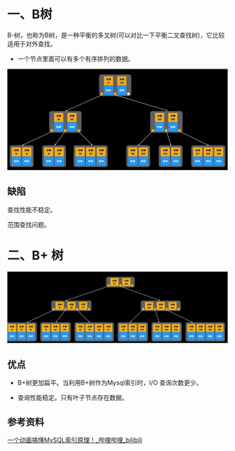 

# 一、B树

B-树，也称为B树，是一种平衡的多叉树(可以对比一下平衡二叉查找树)，它比较适用于对外查找。

- 一个节点里面可以有多个有序排列的数据。



![image-20240406213452927](images/image-20240406213452927.png)



## 缺陷

查找性能不稳定。

范围查找问题。





# 二、B+ 树

![image-20240406213524783](images/image-20240406213524783.png)



## 优点

- B+树更加扁平。当利用B+树作为Mysql索引时，I/O 查询次数更少。

- 查询性能稳定。只有叶子节点存在数据。





## 参考资料

[一个动画搞懂MySQL索引原理！_哔哩哔哩_bilibili](https://www.bilibili.com/video/BV1pJ4m1j7Pm/?spm_id_from=333.880.my_history.page.click&vd_source=52cd9a9deff2e511c87ff028e3bb01d2)